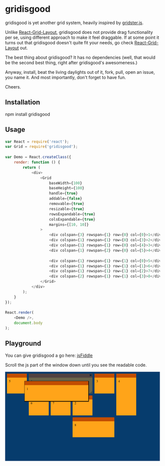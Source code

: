 # gridisgood

gridisgood is yet another grid system, heavily inspired by [gridster.js](http://gridster.net/).

Unlike [React-Grid-Layout](https://github.com/STRML/react-grid-layout), gridisgood does not provide drag functionality per se, using different approach to make it feel draggable. If at some point it turns out that gridisgood doesn't quite fit your needs, go check [React-Grid-Layout](https://github.com/STRML/react-grid-layout) out.

The best thing about gridisgood? It has no dependencies (well, that would be the second best thing, right after gridisgood's awesomeness.)

Anyway, install, beat the living daylights out of it, fork, pull, open an issue, you name it. And most importantly, don't forget to have fun.

Cheers.


## Installation

npm install gridisgood

## Usage

```javascript
var React = require('react');
var Grid = require('gridisgood');

var Demo = React.createClass({
    render: function () {
        return (
            <div>
                <Grid
                    baseWidth={100}
                    baseHeight={100}
                    handle={true}
                    addable={false}
                    removable={true}
                    resizable={true}
                    rowsExpandable={true}
                    colsExpandable={true}
                    margins={[10, 10]}
                >
                    <div colspan={3} rowspan={1} row={0} col={0}>1</div>
                    <div colspan={1} rowspan={1} row={0} col={3}>2</div>
                    <div colspan={1} rowspan={1} row={0} col={4}>3</div>
                    <div colspan={1} rowspan={2} row={0} col={5}>4</div>
                    
                    <div colspan={1} rowspan={1} row={1} col={0}>5</div>
                    <div colspan={1} rowspan={1} row={1} col={1}>6</div>
                    <div colspan={1} rowspan={1} row={1} col={2}>7</div>
                    <div colspan={2} rowspan={1} row={1} col={3}>8</div>
                </Grid>
            </div>
        );
    }
});

React.render(
    <Demo />,
    document.body
);

```

## Playground

You can give gridisgood a go here: [jsFiddle](http://jsfiddle.net/jackunion/yxaaqmcg/)

Scroll the js part of the window down until you see the readable code.

![gridisgood](https://github.com/jackunion/gridisgood/blob/master/demo.png)
